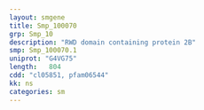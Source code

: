 ```yaml
---
layout: smgene
title: Smp_100070
grp: Smp_10
description: "RWD domain containing protein 2B"
smp: Smp_100070.1
uniprot: "G4VG75"
length:   804
cdd: "cl05851, pfam06544"
kk: ns
categories: sm
---
```

